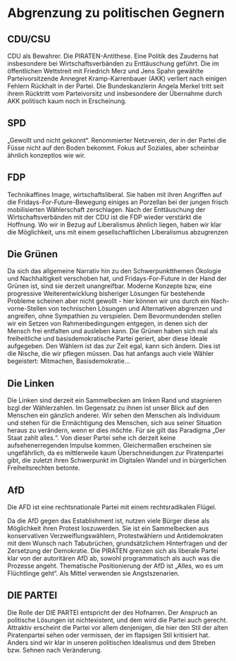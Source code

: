 # Abgrenzung zu politischen Gegnern

## CDU/CSU

CDU als Bewahrer. Die PIRATEN-Antithese. Eine Politik des Zauderns hat insbesondere bei Wirtschaftsverbänden zu Enttäuschung geführt. Die im öffentlichen Wettstreit mit Friedrich Merz und Jens Spahn gewählte Parteivorsitzende Annegret Kramp-Karrenbauer \(AKK\) verliert nach einigen Fehlern Rückhalt in der Partei. Die Bundeskanzlerin Angela Merkel tritt seit ihrem Rücktritt vom Parteivorsitz und insbesondere der Übernahme durch AKK politisch kaum noch in Erscheinung.

## SPD

„Gewollt und nicht gekonnt“. Renommierter Netzverein, der in der Partei die Füsse nicht auf den Boden bekommt. Fokus auf Soziales, aber scheinbar ähnlich konzeptlos wie wir.

## FDP

Technikaffines Image, wirtschaftsliberal. Sie haben mit ihren Angriffen auf die Fridays-For-Future-Bewegung einiges an Porzellan bei der jungen frisch mobilisierten Wählerschaft zerschlagen. Nach der Enttäuschung der Wirtschaftsverbänden mit der CDU ist die FDP wieder verstärkt die Hoffnung. Wo wir in Bezug auf Liberalismus ähnlich liegen, haben wir klar die Möglichkeit, uns mit einem gesellschaftlichen Liberalismus abzugrenzen

## Die Grünen

Da sich das allgemeine Narrativ hin zu den Schwerpunktthemen Ökologie und Nachhaltigkeit verschoben hat, und Fridays-For-Future in der Hand der Grünen ist, sind sie derzeit unangreifbar. Moderne Konzepte bzw, eine progressive Weiterentwicklung bisheriger Lösungen für bestehende Probleme scheinen aber nicht gewollt - hier können wir uns durch ein Nach-vorne-Stellen von technischen Lösungen und Alternativen abgrenzen und angreifen, ohne Sympathien zu verspielen. Dem Bevormundenden stellen wir ein Setzen von Rahmenbedingungen entgegen, in denen sich der Mensch frei entfalten und ausleben kann.
Die Grünen haben sich mal als freiheitliche und basisdemokratische Partei geriert, aber diese Ideale aufgegeben. Den Wählern ist das zur Zeit egal, kann sich ändern. Dies ist die Nische, die wir pflegen müssen. Das hat anfangs auch viele Wähler begeistert: Mitmachen, Basisdemokratie...

## Die Linken

Die Linken sind derzeit ein Sammelbecken am linken Rand und stagnieren bzgl der Wählerzahlen. Im Gegensatz zu ihnen ist unser Blick auf den Menschen ein gänzlich anderer. Wir sehen den Menschen als Individuum und stehen für die Ermächtigung des Menschen, sich aus seiner Situation heraus zu verändern, wenn er dies möchte. Für sie gilt das Paradigma „Der Staat zahlt alles.“. Von dieser Partei sehe ich derzeit keine aufsehenerregenden Impulse kommen. Gleichermaßen erscheinen sie ungefährlich, da es mittlerweile kaum Überschneidungen zur Piratenpartei gibt, die zuletzt ihren Schwerpunkt im Digitalen Wandel und in bürgerlichen Freiheitsrechten betonte.

## AfD

Die AFD ist eine rechtsnationale Partei mit einem rechtsradikalen Flügel.

Da die AfD gegen das Establishment ist, nutzen viele Bürger diese als Möglichkeit ihren Protest loszuwerden. Sie ist ein Sammelbecken aus konservativen Verzweiflungswählern, Protestwählern und Antidemokraten mit dem Wunsch nach Tabubrüchen, grundsätzlichem Hinterfragen und der Zersetzung der Demokratie. Die PIRATEN grenzen sich als liberale Partei klar von der autoritären AfD ab, sowohl programmatisch als auch was die Prozesse angeht. Thematische Positionierung der AfD ist „Alles, wo es um Flüchtlinge geht“. Als Mittel verwenden sie Angstszenarien.

## DIE PARTEI

Die Rolle der DIE PARTEI entspricht der des Hofnarren. Der Anspruch an politische Lösungen ist nichtexistent, und dem wird die Partei auch gerecht. Attraktiv erscheint die Partei vor allem denjenigen, die hier den Stil der alten Piratenpartei sehen oder vermissen, der im flapsigen Stil kritisiert hat. Anders sind wir klar in unseren politischen Idealismus und dem Streben bzw. Sehnen nach Veränderung. 

